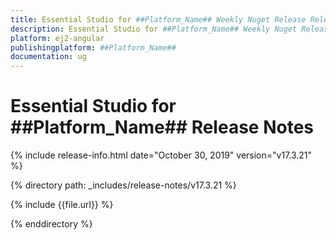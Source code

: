 ```yaml
---
title: Essential Studio for ##Platform_Name## Weekly Nuget Release Release Notes  
description: Essential Studio for ##Platform_Name## Weekly Nuget Release Release Notes  
platform: ej2-angular
publishingplatform: ##Platform_Name##
documentation: ug
---
```


# Essential Studio for  ##Platform_Name##  Release Notes  

{% include release-info.html date="October 30, 2019"   version="v17.3.21"  %} 

{% directory path: _includes/release-notes/v17.3.21 %}

{% include {{file.url}} %}

{% enddirectory %}
